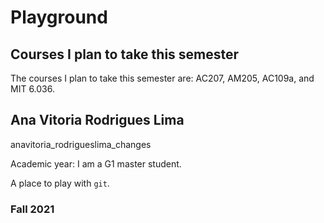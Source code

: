# Playground
## Courses I plan to take this semester

The courses I plan to take this semester are: AC207, AM205, AC109a, and MIT 6.036. 

## Ana Vitoria Rodrigues Lima

anavitoria_rodrigueslima_changes

Academic year: I am a G1 master student.

A place to play with `git`.

### Fall 2021
